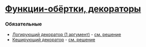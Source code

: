 # [Функции-обёртки, декораторы](https://learn.javascript.ru/decorators)

### Обязательные
 
* [Логирующий декоратор (1 аргумент)](https://learn.javascript.ru/task/logging-decorator) - [см. решение](http://plnkr.co/edit/O2U4dfCQg8F8ow82IRD8?p=preview)
* [Кеширующий декоратор](https://learn.javascript.ru/task/caching-decorator) - [см. решение](http://plnkr.co/edit/18aWVPDt97zyVdoUSCBF?p=preview)
